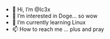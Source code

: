 - 👋 Hi, I’m @Ic3x
- 👀 I’m interested in Doge... so wow
- 🌱 I’m currently learning Linux
- 📫 How to reach me ... plus and pray

<!---
Ic3x/Ic3x is a ✨ special ✨ repository because its `README.md` (this file) appears on your GitHub profile.
You can click the Preview link to take a look at your changes.
--->
